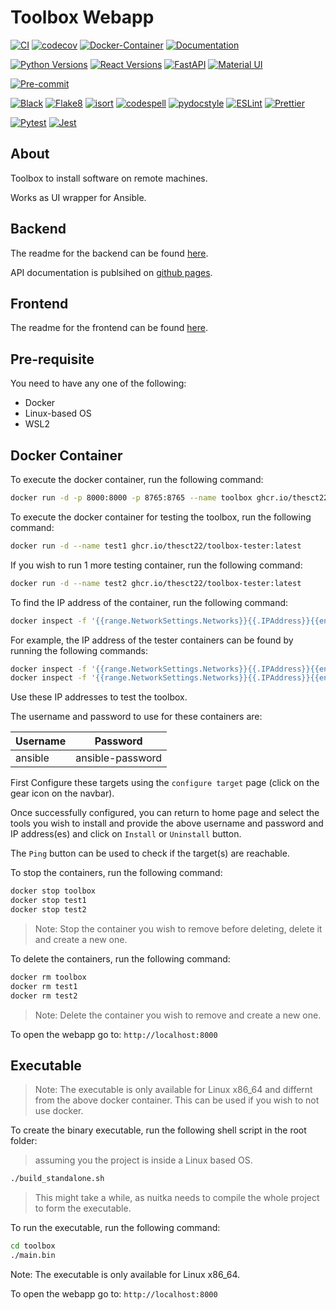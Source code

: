 # Toolbox Webapp

[![CI](https://github.com/thesct22/toolbox_webapp/actions/workflows/ci.yml/badge.svg)](https://github.com/thesct22/toolbox_webapp/actions/workflows/ci.yml)
[![codecov](https://codecov.io/gh/thesct22/toolbox_webapp/graph/badge.svg?token=GYBFWGO7T0)](https://codecov.io/gh/thesct22/toolbox_webapp)
[![Docker-Container](https://img.shields.io/badge/docker-container-blue)](https://github.com/thesct22/toolbox_webapp/pkgs/container/toolbox)
[![Documentation](https://img.shields.io/badge/docs-gh--pages-blue)](https://thesct22.github.io/toolbox_webapp/)

[![Python Versions](https://img.shields.io/badge/python-3.8%20|%203.9%20|%203.10%20|%203.11-blue)](https://www.python.org/)
[![React Versions](https://img.shields.io/badge/react-17.0.2-blue)](https://reactjs.org/)
[![FastAPI](https://img.shields.io/badge/backend-fastapi-009688)](https://fastapi.tiangolo.com/)
[![Material UI](https://img.shields.io/badge/frontend-materialui-0081cb)](https://material-ui.com/)

[![Pre-commit](https://img.shields.io/badge/pre--commit-enabled-brightgreen)](https://pre-commit.com/)

[![Black](https://img.shields.io/badge/code%20style-black-000000.svg)](https://github.com/psf/black)
[![Flake8](https://img.shields.io/badge/lint-flake8-blue)](https://flake8.pycqa.org/)
[![isort](https://img.shields.io/badge/code%20style-isort-4c1)](https://pycqa.github.io/isort/)
[![codespell](https://img.shields.io/badge/spelling-codespell-lightgrey)](https://github.com/codespell-project/codespell)
[![pydocstyle](https://img.shields.io/badge/style-pydocstyle-blue)](https://www.pydocstyle.org/)
[![ESLint](https://img.shields.io/badge/frontend-eslint-blue)](https://eslint.org/)
[![Prettier](https://img.shields.io/badge/frontend-prettier-ff69b4)](https://prettier.io/)

[![Pytest](https://img.shields.io/badge/tests-pytest-green)](https://pytest.org)
[![Jest](https://img.shields.io/badge/frontend-jest-c21325)](https://jestjs.io/)

## About

Toolbox to install software on remote machines.

Works as UI wrapper for Ansible.

## Backend

The readme for the backend can be found [here](./python/README.md).

API documentation is publsihed on [github pages](https://thesct22.github.io/toolbox_webapp/).

## Frontend

The readme for the frontend can be found [here](./react-frontend/README.md).

## Pre-requisite

You need to have any one of the following:

* Docker
* Linux-based OS
* WSL2

## Docker Container

To execute the docker container, run the following command:

```bash
docker run -d -p 8000:8000 -p 8765:8765 --name toolbox ghcr.io/thesct22/toolbox:latest
```

To execute the docker container for testing the toolbox, run the following command:

```bash
docker run -d --name test1 ghcr.io/thesct22/toolbox-tester:latest
```

If you wish to run 1 more testing container, run the following command:

```bash
docker run -d --name test2 ghcr.io/thesct22/toolbox-tester:latest
```

To find the IP address of the container, run the following command:

```bash
docker inspect -f '{{range.NetworkSettings.Networks}}{{.IPAddress}}{{end}}' <container_name>

```

For example, the IP address of the tester containers can be found by running the following commands:

```bash
docker inspect -f '{{range.NetworkSettings.Networks}}{{.IPAddress}}{{end}}' test1
docker inspect -f '{{range.NetworkSettings.Networks}}{{.IPAddress}}{{end}}' test2
```

Use these IP addresses to test the toolbox.

The username and password to use for these containers are:

| Username | Password |
| -------- | -------- |
| ansible  | ansible-password |

First Configure these targets using the `configure target` page (click on the gear icon on the navbar).

Once successfully configured, you can return to home page and select the tools you wish to install and provide the above username and password and IP address(es) and click on `Install` or `Uninstall` button.

The `Ping` button can be used to check if the target(s) are reachable.

To stop the containers, run the following command:

```bash
docker stop toolbox
docker stop test1
docker stop test2
```

> Note: Stop the container you wish to remove before deleting, delete it and create a new one.

To delete the containers, run the following command:

```bash
docker rm toolbox
docker rm test1
docker rm test2
```

> Note: Delete the container you wish to remove and create a new one.

To open the webapp go to: `http://localhost:8000`

## Executable

> Note: The executable is only available for Linux x86_64 and differnt from the above docker container.
> This can be used if you wish to not use docker.

To create the binary executable, run the following shell script in the root folder:

> assuming you the project is inside a Linux based OS.

```bash
./build_standalone.sh
```

> This might take a while, as nuitka needs to compile the whole project to form the executable.

To run the executable, run the following command:

```bash
cd toolbox
./main.bin
```

Note: The executable is only available for Linux x86_64.

To open the webapp go to: `http://localhost:8000`
